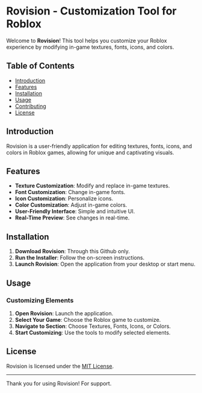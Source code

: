 # Rovision - Customization Tool for Roblox

Welcome to **Rovision**! This tool helps you customize your Roblox experience by modifying in-game textures, fonts, icons, and colors.

## Table of Contents
- [Introduction](#introduction)
- [Features](#features)
- [Installation](#installation)
- [Usage](#usage)
- [Contributing](#contributing)
- [License](#license)

## Introduction

Rovision is a user-friendly application for editing textures, fonts, icons, and colors in Roblox games, allowing for unique and captivating visuals.

## Features

- **Texture Customization**: Modify and replace in-game textures.
- **Font Customization**: Change in-game fonts.
- **Icon Customization**: Personalize icons.
- **Color Customization**: Adjust in-game colors.
- **User-Friendly Interface**: Simple and intuitive UI.
- **Real-Time Preview**: See changes in real-time.

## Installation

1. **Download Rovision**: Through this Github only.
2. **Run the Installer**: Follow the on-screen instructions.
3. **Launch Rovision**: Open the application from your desktop or start menu.

## Usage

### Customizing Elements

1. **Open Rovision**: Launch the application.
2. **Select Your Game**: Choose the Roblox game to customize.
3. **Navigate to Section**: Choose Textures, Fonts, Icons, or Colors.
4. **Start Customizing**: Use the tools to modify selected elements.

## License

Rovision is licensed under the [MIT License](LICENSE.md).

---

Thank you for using Rovision! For support.

